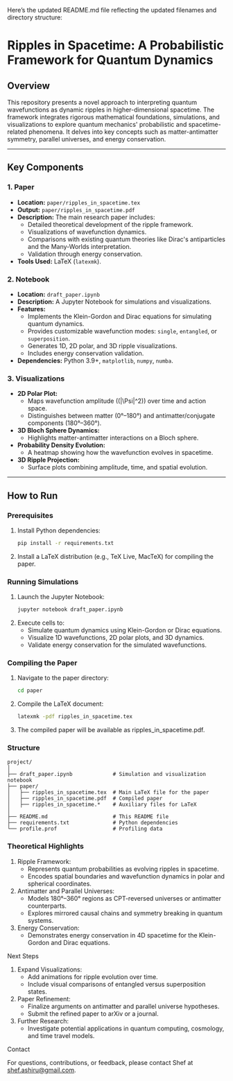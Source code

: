 Here’s the updated README.md file reflecting the updated filenames and directory structure:

# Ripples in Spacetime: A Probabilistic Framework for Quantum Dynamics

## Overview

This repository presents a novel approach to interpreting quantum wavefunctions as dynamic ripples in higher-dimensional spacetime. The framework integrates rigorous mathematical foundations, simulations, and visualizations to explore quantum mechanics' probabilistic and spacetime-related phenomena. It delves into key concepts such as matter-antimatter symmetry, parallel universes, and energy conservation.

---

## Key Components

### 1. **Paper**
   - **Location:** `paper/ripples_in_spacetime.tex`
   - **Output:** `paper/ripples_in_spacetime.pdf`
   - **Description:** The main research paper includes:
     - Detailed theoretical development of the ripple framework.
     - Visualizations of wavefunction dynamics.
     - Comparisons with existing quantum theories like Dirac's antiparticles and the Many-Worlds interpretation.
     - Validation through energy conservation.
   - **Tools Used:** LaTeX (`latexmk`).

### 2. **Notebook**
   - **Location:** `draft_paper.ipynb`
   - **Description:** A Jupyter Notebook for simulations and visualizations.
   - **Features:**
     - Implements the Klein-Gordon and Dirac equations for simulating quantum dynamics.
     - Provides customizable wavefunction modes: `single`, `entangled`, or `superposition`.
     - Generates 1D, 2D polar, and 3D ripple visualizations.
     - Includes energy conservation validation.
   - **Dependencies:** Python 3.9+, `matplotlib`, `numpy`, `numba`.

### 3. **Visualizations**
   - **2D Polar Plot:**
     - Maps wavefunction amplitude (\(|\Psi|^2\)) over time and action space.
     - Distinguishes between matter (0°–180°) and antimatter/conjugate components (180°–360°).
   - **3D Bloch Sphere Dynamics:**
     - Highlights matter-antimatter interactions on a Bloch sphere.
   - **Probability Density Evolution:**
     - A heatmap showing how the wavefunction evolves in spacetime.
   - **3D Ripple Projection:**
     - Surface plots combining amplitude, time, and spatial evolution.

---

## How to Run

### Prerequisites
1. Install Python dependencies:
   ```bash
   pip install -r requirements.txt
2.	Install a LaTeX distribution (e.g., TeX Live, MacTeX) for compiling the paper.

### Running Simulations
1.	Launch the Jupyter Notebook:
    ```bash
    jupyter notebook draft_paper.ipynb
2.	Execute cells to:
    - Simulate quantum dynamics using Klein-Gordon or Dirac equations.
	- Visualize 1D wavefunctions, 2D polar plots, and 3D dynamics.
	- Validate energy conservation for the simulated wavefunctions.

### Compiling the Paper
1.	Navigate to the paper directory:
    ```bash
    cd paper
2.	Compile the LaTeX document:
    ```bash
    latexmk -pdf ripples_in_spacetime.tex
3.	The compiled paper will be available as ripples_in_spacetime.pdf.

### Structure
    project/
    │
    ├── draft_paper.ipynb             # Simulation and visualization notebook
    ├── paper/
    │   ├── ripples_in_spacetime.tex  # Main LaTeX file for the paper
    │   ├── ripples_in_spacetime.pdf  # Compiled paper
    │   ├── ripples_in_spacetime.*    # Auxiliary files for LaTeX
    │
    ├── README.md                     # This README file
    ├── requirements.txt              # Python dependencies
    └── profile.prof                  # Profiling data

### Theoretical Highlights
1.	Ripple Framework:
	- Represents quantum probabilities as evolving ripples in spacetime.
	- Encodes spatial boundaries and wavefunction dynamics in polar and spherical coordinates.
2.	Antimatter and Parallel Universes:
	- Models 180°–360° regions as CPT-reversed universes or antimatter counterparts.
	- Explores mirrored causal chains and symmetry breaking in quantum systems.
3.	Energy Conservation:
	- Demonstrates energy conservation in 4D spacetime for the Klein-Gordon and Dirac equations.

Next Steps
1.	Expand Visualizations:
	- Add animations for ripple evolution over time.
	- Include visual comparisons of entangled versus superposition states.
2.	Paper Refinement:
	- Finalize arguments on antimatter and parallel universe hypotheses.
	- Submit the refined paper to arXiv or a journal.
3.	Further Research:
	- Investigate potential applications in quantum computing, cosmology, and time travel models.

Contact

For questions, contributions, or feedback, please contact Shef at shef.ashiru@gmail.com.
